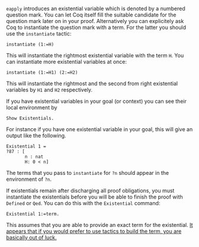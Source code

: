 `eapply` introduces an existential variable which is denoted by a numbered question mark. You can let Coq itself fill the suitable candidate for the question mark later on in your proof. Alternatively you can explicitely ask Coq to instantiate the question mark with a term. For the latter you should use the `instantiate` tactic:

    instantiate (1:=H)

This will instantiate the rightmost existential variable with the term `H`. You can instantiate more existential variables at once:

    instantiate (1:=H1) (2:=H2)

This will instantiate the rightmost and the second from right existential variables by `H1` and `H2` respectively.

If you have existential variables in your goal (or context) you can see their local environment by

    Show Existentials.

For instance if you have one existential variable in your goal, this will give an output like the following.

    Existential 1 =
    ?87 : [
           n : nat
           H: 0 < n]

The terms that you pass to `instantiate` for `?n` should appear in the environment of `?n`.

If existentials remain after discharging all proof obligations, you must instantiate the existentials before you will be able to finish the proof with `Defined` or `Qed`. You can do this with the `Existential` command:

    Existential 1:=term.

This assumes that you are able to provide an exact term for the existential. [It appears that if you would prefer to use tactics to build the term, you are basically out of luck.](http://article.gmane.org/gmane.science.mathematics.logic.coq.club/5386)
